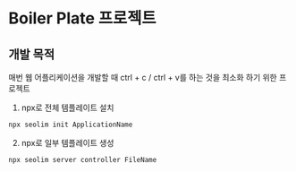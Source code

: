# Boiler Plate 프로젝트

## 개발 목적

매번 웹 어플리케이션을 개발할 때 ctrl + c / ctrl + v를 하는 것을 최소화 하기 위한 프로젝트

1. npx로 전체 템플레이트 설치

```sh
npx seolim init ApplicationName
```

2. npx로 일부 템플레이트 생성

```sh
npx seolim server controller FileName
```